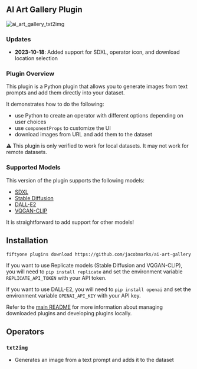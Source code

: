 ## AI Art Gallery Plugin

![ai_art_gallery_txt2img](https://github.com/jacobmarks/ai-art-gallery/assets/12500356/23872da5-b722-4c34-b49f-b72fcfc7cdb7)

### Updates

- **2023-10-18**: Added support for SDXL, operator icon, and download location selection

### Plugin Overview

This plugin is a Python plugin that allows you to generate images from text
prompts and add them directly into your dataset.

It demonstrates how to do the following:

- use Python to create an operator with different options depending on user
  choices
- use `componentProps` to customize the UI
- download images from URL and add them to the dataset

:warning: This plugin is only verified to work for local datasets. It may not
work for remote datasets.

### Supported Models

This version of the plugin supports the following models:

- [SDXL](https://replicate.com/stability-ai/sdxl)
- [Stable Diffusion](https://replicate.com/stability-ai/stable-diffusion)
- [DALL-E2](https://openai.com/dall-e-2)
- [VQGAN-CLIP](https://replicate.com/mehdidc/feed_forward_vqgan_clip)

It is straightforward to add support for other models!

## Installation

```shell
fiftyone plugins download https://github.com/jacobmarks/ai-art-gallery
```

If you want to use Replicate models (Stable Diffusion and VQGAN-CLIP), you will
need to `pip install replicate` and set the environment variable
`REPLICATE_API_TOKEN` with your API token.

If you want to use DALL-E2, you will need to `pip install openai` and set the
environment variable `OPENAI_API_KEY` with your API key.

Refer to the [main README](https://github.com/voxel51/fiftyone-plugins) for
more information about managing downloaded plugins and developing plugins
locally.

## Operators

### `txt2img`

- Generates an image from a text prompt and adds it to the dataset
